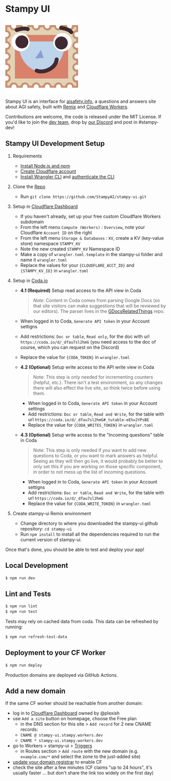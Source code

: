 # Stampy UI

![Stampy!](https://github.com/StampyAI/StampyAIAssets/blob/main/profile/stampy-profile-228.png?raw=true)

Stampy UI is an interface for [aisafety.info](https://aisafety.info), a questions and answers site about AGI safety, built with [Remix](https://remix.run/docs) and [Cloudflare Workers](https://developers.cloudflare.com/workers).

Contributions are welcome, the code is released under the MIT License. If you'd like to join the [dev team](https://coda.io/d/AI-Safety-Info_dfau7sl2hmG/Dev-team_sulmV#_luYjG), drop by [our Discord](https://discord.com/invite/7wjJbFJnSN) and post in #stampy-dev!

## Stampy UI Development Setup

1. Requirements

   - [Install Node.js and npm](https://docs.npmjs.com/downloading-and-installing-node-js-and-npm)
   - [Create Cloudflare account](https://dash.cloudflare.com/)
   - [Install Wrangler CLI](https://developers.cloudflare.com/workers/wrangler/install-and-update/#install-wrangler-locally)
     and [authenticate the CLI](https://developers.cloudflare.com/workers/wrangler/install-and-update/#install-wrangler-locally)

2. Clone the [Repo](https://github.com/StampyAI/stampy-ui)

   - Run `git clone https://github.com/StampyAI/stampy-ui.git`

3. Setup in [Cloudflare Dashboard](https://dash.cloudflare.com/)

   - If you haven't already, set up your free custom Cloudflare Workers subdomain
   - From the left menu `Compute (Workers)` : `Overview`, note your Cloudflare `Account ID` on the right
   - From the left menu `Storage & Databases` : `KV`, create a KV (key-value store) namespace `STAMPY_KV`
   - Note the new created `STAMPY_KV` Namespace ID
   - Make a copy of `wrangler.toml.template` in the stampy-ui folder and name it `wrangler.toml`
   - Replace the values for your `{CLOUDFLARE_ACCT_ID}` and `{STAMPY_KV_ID}` in `wrangler.toml`

4. Setup in [Coda.io](https://coda.io/account)

   - **4.1 (Required)** Setup read access to the API view in Coda

     > _Note_:
     > Content in Coda comes from parsing Google Docs (so that site visitors can make suggestions that
     > will be reviewed by our editors). The parser lives in the
     > [GDocsRelatedThings](https://github.com/StampyAI/GDocsRelatedThings/#readme) repo.

   - When logged in to Coda, `Generate API token` in your Account settigns
   - Add restrictions: `Doc or table`, `Read only`, for the doc with url `https://coda.io/d/_dfau7sl2hmG`
     (you need access to the doc of course, which you can request on the Discord)
   - Replace the value for `{CODA_TOKEN}` in `wrangler.toml`

   - **4.2 (Optional)** Setup write access to the API write view in Coda

     > Note: This step is only needed for incrementing counters (helpful, etc.). There isn't a test environment, so any changes there will also effect the live site, so think twice before using them.

     - When logged in to Coda, `Generate API token` in your Account settings
     - Add restrictions: `Doc or table`, `Read and Write`, for the table with url `https://coda.io/d/_dfau7sl2hmG#_tutable-eEhx2YPsBE`
     - Replace the value for `{CODA_WRITES_TOKEN}` in `wrangler.toml`

   - **4.3 (Optional)** Setup write access to the "Incoming questions" table in Coda

     > Note: This step is only needed if you want to add new questions to Coda, or you want to mark answers as helpful. Seeing as they will then go live, it would probably be better to only set this if you are working on those specific component, in order to not mess up the list of incoming questions.

     - When logged in to Coda, `Generate API token` in your Account settigns
     - Add restrictions: `Doc or table`, `Read and Write`, for the table with url `https://coda.io/d/_dfau7sl2hmG`
     - Replace the value for `{CODA_WRITE_TOKEN}` in `wrangler.toml`

5. Create stampy-ui Remix environment

   - Change directory to where you downloaded the stampy-ui github repository: `cd stampy-ui`
   - Run `npm install` to install all the dependencies required to run the current version of stampy-ui.

Once that's done, you should be able to test and deploy your app!

## Local Development

```sh
$ npm run dev
```

## Lint and Tests

```sh
$ npm run lint
$ npm run test
```

Tests may rely on cached data from coda.
This data can be refreshed by running:

```sh
$ npm run refresh-test-data
```

## Deployment to your CF Worker

```sh
$ npm run deploy
```

Production domains are deployed via GitHub Actions.

## Add a new domain

If the same CF worker should be reachable from another domain:

- log in to [Cloudflare Dashboard](https://dash.cloudflare.com/) owned by @plexish
- use `Add a site` button on homepage, choose the Free plan
  - in the DNS section for this site > `Add record` for 2 new CNAME records:
  - `CNAME @ stampy-ui.stampy.workers.dev`
  - `CNAME * stampy-ui.stampy.workers.dev`
- go to Workers > stampy-ui > [Triggers](https://dash.cloudflare.com/841738ad455064a5846675cc41124c85/workers/services/view/stampy-ui/production/triggers)
  - in Routes section > `Add route` with the new domain (e.g. `example.com/*` and select the zone to the just-added site)
- [update your domain registrar](https://developers.cloudflare.com/fundamentals/get-started/setup/add-site/#update-your-registrar) to enable CF
- check the site after a few minutes (CF claims "up to 24 hours", it's usually faster ... but don't share the link too widely on the first day)
